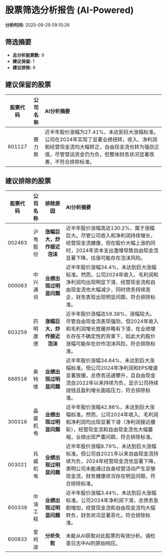 # 股票筛选分析报告 (AI-Powered)

**分析时间:** 2025-09-29 09:10:26

## 筛选摘要

- **总分析股票数:** 9
- **建议保留:** 1
- **建议排除:** 8

## 建议保留的股票

| 股票代码 | 公司名称 | AI分析摘要 |
|:---:|:---:|:---|
| 601127 | 赛力斯 | 近半年股价涨幅为27.41%，未达到巨大涨幅标准。公司在2024年实现了显著业绩扭转，收入、净利润和经营现金流均大幅转正，自由现金流也转为强劲正值，尽管营运资金仍为负，但整体财务状况显著改善，不符合排除标准。 |

## 建议排除的股票

| 股票代码 | 公司名称 | 排除原因 | AI分析摘要 |
|:---:|:---:|:---:|:---|
| 002463 | 沪电股份 | **涨幅巨大，炒作接近泡沫** | 近半年股价涨幅高达130.2%，属于涨幅巨大。尽管公司收入和净利润持续增长，经营现金流健康，但在股价大幅上涨的同时，2024年资本支出激增导致自由现金流显著下降，估值可能存在泡沫风险。 |
| 000063 | 中兴通讯 | **业绩出现过明显问题** | 近半年股价涨幅34.4%，未达到巨大涨幅标准。然而，公司2024年收入、毛利润和净利润均出现明显下滑，经营现金流和自由现金流也大幅减少，同时债务持续高企，财务表现出现明显问题，符合排除标准。 |
| 603259 | 药明康德 | **涨幅巨大，炒作接近泡沫** | 近半年股价涨幅达59.38%，涨幅较大。尽管自由现金流表现强劲，但2024年收入和毛利润增长放缓并略有下滑，在业绩增长存在不确定性的背景下，如此大的股价涨幅可能存在炒作泡沫风险，符合排除标准。 |
| 688516 | 奥特维 | **业绩出现过明显问题** | 近半年股价涨幅34.64%，未达到巨大涨幅标准。但公司2024年净利润和EPS增速显著放缓，总债务迅速攀升，且自由现金流自2022年以来持续为负，显示公司持续烧钱且盈利增长面临压力，符合排除标准。 |
| 300316 | 晶盛机电 | **业绩出现过明显问题** | 近半年股价涨幅42.86%，未达到巨大涨幅标准。然而，公司2024年收入、毛利润和净利润均出现显著下滑（净利润接近腰斩），经营现金流和自由现金流也大幅萎缩，业绩出现严重问题，符合排除标准。 |
| 003021 | 兆威机电 | **业绩出现过明显问题** | 近半年股价涨幅8.79%，未达到巨大涨幅标准。但公司自2021年以来自由现金流持续为负，2024年经营现金流也显著下降，表明公司未能通过自身经营活动产生足够现金流，财务健康状况存在明显问题，符合排除标准。 |
| 600339 | 中油工程 | **业绩出现过明显问题** | 近半年股价涨幅3.44%，未达到巨大涨幅标准。公司2024年净利润下滑，总债务急剧增加，经营现金流和自由现金流均大幅转负，财务状况显著恶化，符合排除标准。 |
| 600933 | 爱柯迪 | **分析失败** | 未能从AI获取对此股票的有效分析。请检查日志中AI的原始响应。 |
